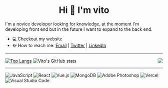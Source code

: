 <h1 align='center'>Hi 👋 I'm vito</h1>

I'm a novice developer looking for knowledge, at the moment I'm developing front end but in the future I want to expand to the back end.

- `💻` Checkout my [website](https://vitoo.vercel.app/)
- `📪` How to reach me: [Email](mailto:victorhugomeurerdelgrandi@gmail.com) | [Twitter](https://twitter.com/vitoodev) | [LinkedIn](https://www.linkedin.com/in/vitoo/)

<hr></hr>

<img src="https://media.giphy.com/media/maNB0qAiRVAty/giphy.gif" align="right" />

[![Top Langs](https://github-readme-stats.vercel.app/api/top-langs/?username=vitoUwu&theme=dark)](https://github.com/anuraghazra/github-readme-stats)
![Vito's GitHub stats](https://github-readme-stats.vercel.app/api?username=vitoUwu&count_private=true&show_icons=true&theme=dark)

<hr></hr>

![JavaScript](https://img.shields.io/badge/javascript-%23323330.svg?style=for-the-badge&logo=javascript&logoColor=%23F7DF1E)
![React](https://img.shields.io/badge/react-%23222222.svg?style=for-the-badge&logo=react&logoColor=%2361dafb)
![Vue.js](https://img.shields.io/badge/vuejs-%2335495e.svg?style=for-the-badge&logo=vuedotjs&logoColor=%234FC08D)
![MongoDB](https://img.shields.io/badge/MongoDB-%234ea94b.svg?style=for-the-badge&logo=mongodb&logoColor=white)
![Adobe Photoshop](https://img.shields.io/badge/adobe%20photoshop-%2331A8FF.svg?style=for-the-badge&logo=adobe%20photoshop&logoColor=white)
![Vercel](https://img.shields.io/badge/vercel-%23000000.svg?style=for-the-badge&logo=vercel&logoColor=white)
![Visual Studio Code](https://img.shields.io/badge/Visual%20Studio%20Code-0078d7.svg?style=for-the-badge&logo=visual-studio-code&logoColor=white)
